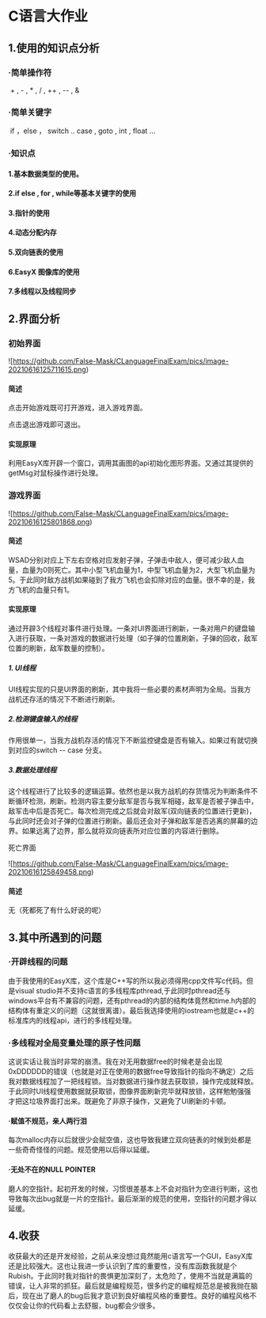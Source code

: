 # C语言大作业





## 1.使用的知识点分析



###  	·简单操作符

​		+ , -  , * , / , ++ , -- , &

### ·简单关键字

​		if ，else ， switch .. case , goto , int , float ...

### ·知识点

#### 1.基本数据类型的使用。

#### 2.if else , for , while等基本关键字的使用

#### 3.指针的使用

#### 4.动态分配内存

#### 5.双向链表的使用

#### 6.EasyX 图像库的使用

#### 7.多线程以及线程同步



## 2.界面分析



### 初始界面

![https://github.com/False-Mask/CLanguageFinalExam/pics/image-20210616125711615.png)

#### 简述

点击开始游戏既可打开游戏，进入游戏界面。

点击退出游戏即可退出。

#### 实现原理

利用EasyX库开辟一个窗口，调用其画图的api初始化图形界面。又通过其提供的getMsg对鼠标操作进行处理。





### 游戏界面

![https://github.com/False-Mask/CLanguageFinalExam/pics/image-20210616125801868.png)

#### 简述

WSAD分别对应上下左右空格对应发射子弹，子弹击中敌人，便可减少敌人血量，血量为0则死亡。其中小型飞机血量为1，中型飞机血量为2，大型飞机血量为5。于此同时敌方战机如果碰到了我方飞机也会扣除对应的血量。很不幸的是，我方飞机的血量只有1。



#### 实现原理

通过开辟3个线程对事件进行处理。一条对UI界面进行刷新，一条对用户的键盘输入进行获取，一条对游戏的数据进行处理（如子弹的位置刷新，子弹的回收，敌军位置的刷新，敌军数量的控制）。

##### 	1. UI线程

​	UI线程实现的只是UI界面的刷新，其中我将一些必要的素材声明为全局。当我方战机还存活的情况下不断进行刷新。

##### 	2.检测键盘输入的线程

​	作用很单一，当我方战机存活的情况下不断监控键盘是否有输入。如果过有就切换到对应的switch -- case 分支。

##### 	3.数据处理线程

​	这个线程进行了比较多的逻辑运算。依然也是以我方战机的存货情况为判断条件不断循环检测，刷新。检测内容主要分敌军是否与我军相碰，敌军是否被子弹击中，敌军击中后是否死亡。每次检测完成之后就会对敌军(双向链表的位置进行更新)，与此同时还会对子弹的位置进行刷新。最后还会对子弹和敌军是否逃离的屏幕的边界。如果远离了边界，那么就将双向链表所对应位置的内容进行删除。









死亡界面

![https://github.com/False-Mask/CLanguageFinalExam/pics/image-20210616125849458.png)





#### 简述

无（死都死了有什么好说的呢）





## 3.其中所遇到的问题



### ·开辟线程的问题

由于我使用的EasyX库，这个库是C++写的所以我必须得用cpp文件写c代码。但是visual studio并不支持c语言的多线程库pthread,于此同时pthread还与windows平台有不兼容的问题，还有pthread的内部的结构体竟然和time.h内部的结构体有重定义的问题（这就很离谱）。最后我选择使用的iostream也就是c++的标准库内的线程api，进行的多线程处理。

### ·多线程对全局变量处理的原子性问题

这说实话让我当时非常的崩溃。我在对无用数据free的时候老是会出现0xDDDDDD的错误（也就是对正在使用的数据free导致指针的指向不确定）之后我对数据线程加了一把线程锁。当对数据进行操作就去获取锁，操作完成就释放。于此同时UI线程使用数据就获取锁，图像界面刷新完毕就释放锁，这样勉勉强强才把这垃圾界面打出来。既避免了非原子操作，又避免了UI刷新的卡顿。

#### ·赋值不规范，亲人两行泪

每次malloc内存以后就很少会赋空值，这也导致我建立双向链表的时候到处都是一些奇奇怪怪的问题。规范使用以后得以延缓。

#### ·无处不在的NULL POINTER

磨人的空指针。起初开发的时候，习惯很差基本上不会对指针为空进行判断，这也导致每次出bug就是一片的空指针。最后渐渐的规范的使用，空指针的问题才得以延缓。





## 4.收获

收获最大的还是开发经验，之前从来没想过竟然能用c语言写一个GUI，EasyX库还是比较强大。这也让我进一步认识到了库的重要性，没有库函数我就是个Rubish。于此同时我对指针的畏惧更加深刻了，太危险了，使用不当就是满篇的错误，让人非常的抓狂。最后就是编程规范，很多约定的编程规范总是被我抛在脑后，现在出了磨人的bug后我才意识到良好编程风格的重要性。良好的编程风格不仅仅会让你的代码看上去舒服，bug都会少很多。
